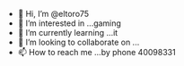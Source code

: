 - 👋 Hi, I’m @eltoro75
- 👀 I’m interested in ...gaming
- 🌱 I’m currently learning ...it
- 💞️ I’m looking to collaborate on ...
- 📫 How to reach me ...by phone 40098331

<!---
eltoro75/eltoro75 is a ✨ special ✨ repository because its `README.md` (this file) appears on your GitHub profile.
You can click the Preview link to take a look at your changes.
--->
